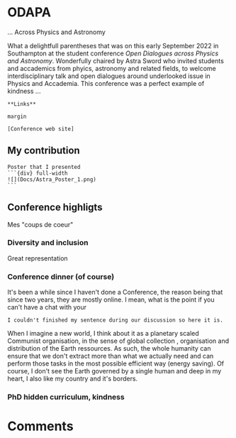 # ODAPA

<p class="emphase">... Across Physics and Astronomy</p>


What a delightfull parentheses that was on this early September 2022 in Southampton at the student conference *Open Dialogues across Physics and Astronomy*. Wonderfully chaired by Astra Sword who invited students and accademics from phyics, astronomy and related fields, to welcome interdisciplinary talk and open dialogues around underlooked issue in Physics and Accademia. This conference was a perfect example of kindness ... 



````{margin} 
**Links**

margin

[Conference web site]

````

## My contribution

````{toggle} Poster
Poster that I presented
```{div} full-width
![](Docs/Astra_Poster_1.png)
```
````

## Conference highligts

Mes "coups de coeur"

### Diversity and inclusion

Great representation

### Conference dinner (of course)

It's been a while since I haven't done a Conference, the reason being that since two years, they are mostly online. I mean, what is the point if you can't have a chat with your  







```{admonition} Note Catxere 
I couldn't finished my sentence during our discussion so here it is.
```


When I imagine a new world, I think about it as a planetary scaled Communist organisation, in the sense of global collection , organisation and distribution of the Earth ressources. As such, the whole humanity can ensure that we don't extract more  than what we actually need and can perform  those tasks in the most possible efficient way (energy saving). Of course, I don't see the Earth governed by a single human and deep in my heart, I also like my country and it's borders.  




### PhD hidden curriculum, kindness



# Comments

<script src="https://utteranc.es/client.js"
        repo="Deugz/nb-master"
        issue-term="pathname"
        theme="github-light"
        crossorigin="anonymous"
        async>
</script>
